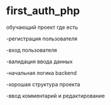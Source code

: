 ﻿# first_auth_php
обучающий проект где есть

-регистрация пользователя

-вход пользователя

-валидация ввода данных

-начальная логика backend

-хорошая структура проекта

-ввод комментарий и редактирование
